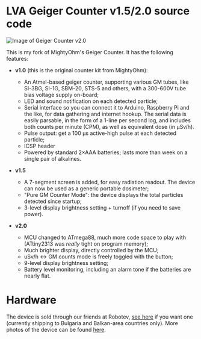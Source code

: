 # LVA Geiger Counter v1.5/2.0 source code

![Image of Geiger Counter v2.0](http://lva.bg/products/geiger-counter/gallery/Geiger_main-smaller.jpg)

This is my fork of MightyOhm's Geiger Counter. It has the following features:

* **v1.0** (this is the original counter kit from MightyOhm):
	* An Atmel-based geiger counter, supporting various GM tubes, like SI-3BG, SI-1G, SBM-20, STS-5 and others, with a 300-600V tube bias voltage supply on-board;
	* LED and sound notification on each detected particle;
	* Serial interface so you can connect it to Arduino, Raspberry Pi and the like, for data gathering and internet hookup. The serial data is easily parsable, in the form of a 1-line per second log, and includes both counts per minute (CPM), as well as equivalent dose (in µSv/h).
	* Pulse output: get a 100 µs active-high pulse at each detected particle;
	* ICSP header
	* Powered by standard 2×AAA batteries; lasts more than week on a single pair of alkalines.
* **v1.5**
	* A 7-segment screen is added, for easy radiation readout. The device can now be
	  used as a generic portable dosimeter;
	* "Pure GM Counter Mode": the device displays the total particles detected since startup;
	* 3-level display brightness setting + turnoff (if you need to save power).

* **v2.0**
	* MCU changed to ATmega88, much more code space to play with (ATtiny2313 was *really*
	  tight on program memory);
	* Much brighter display, directly controlled by the MCU;
	* uSv/h <-> GM counts mode is freely toggled with the button;
	* 9-level display brightness setting;
	* Battery level monitoring, including an alarm tone if the batteries are nearly flat.

# Hardware

The device is sold through our friends at Robotev, [see here](http://www.robotev.com/product_info.php?cPath=1_50&products_id=578) if you want one (currently shipping to Bulgaria and Balkan-area countries only). More photos of the device can be found [here](http://lva.bg/products/geiger-counter/gallery).
